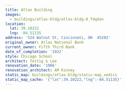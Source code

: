 ```yaml
---
title: Atlas Building
images:
  - buildings/atlas-bldg/atlas-bldg-0_fdqdon
location:
  lat: 39.10222
  lng: -84.51135
address: '524 Walnut St, Cincinnati, OH  45202'
original_owner: Atlas National Bank
current_owner: Fifth Third Bank
date_of_completion: '1922'
style: Chicago School
architect: Teitig & Lee
renovation_date: '1966'
renovation_architect: AM Kinney
static_map: buildings/atlas-bldg/static-map_xedics
static_map_cache: '{"lat":39.10222,"lng":-84.51135}'
---
```

